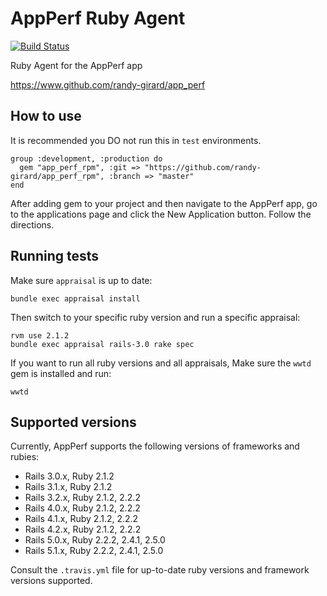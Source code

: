 # AppPerf Ruby Agent

[![Build Status](https://travis-ci.org/randy-girard/app_perf_rpm.svg?branch=master)](https://travis-ci.org/randy-girard/app_perf_rpm)

Ruby Agent for the AppPerf app

https://www.github.com/randy-girard/app_perf

## How to use

It is recommended you DO not run this in `test` environments.

```
group :development, :production do
  gem "app_perf_rpm", :git => "https://github.com/randy-girard/app_perf_rpm", :branch => "master"
end
```

After adding gem to your project and then navigate to the AppPerf app, go to the applications page and click the New Application button. Follow the directions.

## Running tests

Make sure `appraisal` is up to date:

```
bundle exec appraisal install
```

Then switch to your specific ruby version and run a specific appraisal:

```
rvm use 2.1.2
bundle exec appraisal rails-3.0 rake spec
```

If you want to run all ruby versions and all appraisals,
Make sure the `wwtd` gem is installed and run:

```
wwtd
```

## Supported versions

Currently, AppPerf supports the following versions of frameworks and rubies:

- Rails 3.0.x, Ruby 2.1.2
- Rails 3.1.x, Ruby 2.1.2
- Rails 3.2.x, Ruby 2.1.2, 2.2.2
- Rails 4.0.x, Ruby 2.1.2, 2.2.2
- Rails 4.1.x, Ruby 2.1.2, 2.2.2
- Rails 4.2.x, Ruby 2.1.2, 2.2.2
- Rails 5.0.x, Ruby 2.2.2, 2.4.1, 2.5.0
- Rails 5.1.x, Ruby 2.2.2, 2.4.1, 2.5.0

Consult the `.travis.yml` file for up-to-date ruby versions and framework versions supported.
